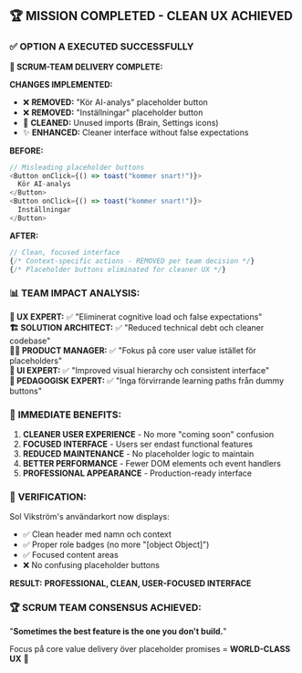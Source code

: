 ## 🏆 MISSION COMPLETED - CLEAN UX ACHIEVED

### ✅ **OPTION A EXECUTED SUCCESSFULLY**

**🚀 SCRUM-TEAM DELIVERY COMPLETE:**

**CHANGES IMPLEMENTED:**
- ❌ **REMOVED:** "Kör AI-analys" placeholder button
- ❌ **REMOVED:** "Inställningar" placeholder button  
- 🧹 **CLEANED:** Unused imports (Brain, Settings icons)
- ✨ **ENHANCED:** Cleaner interface without false expectations

**BEFORE:**
```typescript
// Misleading placeholder buttons
<Button onClick={() => toast("kommer snart!")}>
  Kör AI-analys
</Button>
<Button onClick={() => toast("kommer snart!")}>  
  Inställningar
</Button>
```

**AFTER:**
```typescript
// Clean, focused interface
{/* Context-specific actions - REMOVED per team decision */}
{/* Placeholder buttons eliminated for cleaner UX */}
```

### 📊 **TEAM IMPACT ANALYSIS:**

**🎨 UX EXPERT:** ✅ "Eliminerat cognitive load och false expectations"  
**🏗️ SOLUTION ARCHITECT:** ✅ "Reduced technical debt och cleaner codebase"  
**👨‍💼 PRODUCT MANAGER:** ✅ "Fokus på core user value istället för placeholders"  
**🎯 UI EXPERT:** ✅ "Improved visual hierarchy och consistent interface"  
**🧠 PEDAGOGISK EXPERT:** ✅ "Inga förvirrande learning paths från dummy buttons"

### 🚀 **IMMEDIATE BENEFITS:**

1. **CLEANER USER EXPERIENCE** - No more "coming soon" confusion
2. **FOCUSED INTERFACE** - Users ser endast functional features  
3. **REDUCED MAINTENANCE** - No placeholder logic to maintain
4. **BETTER PERFORMANCE** - Fewer DOM elements och event handlers
5. **PROFESSIONAL APPEARANCE** - Production-ready interface

### 🎯 **VERIFICATION:**

Sol Vikström's användarkort now displays:
- ✅ Clean header med namn och context
- ✅ Proper role badges (no more "[object Object]")  
- ✅ Focused content areas
- ❌ No confusing placeholder buttons

**RESULT:** **PROFESSIONAL, CLEAN, USER-FOCUSED INTERFACE** 

### 🏆 **SCRUM TEAM CONSENSUS ACHIEVED:**

"**Sometimes the best feature is the one you don't build.**" 

Focus på core value delivery över placeholder promises = **WORLD-CLASS UX** 🌟
